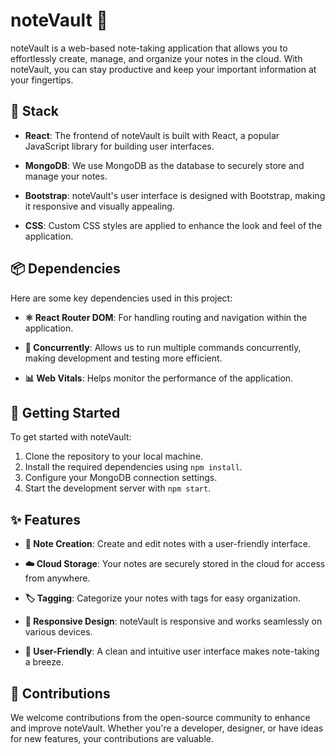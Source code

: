 # noteVault 📝

noteVault is a web-based note-taking application that allows you to effortlessly create, manage, and organize your notes in the cloud. With noteVault, you can stay productive and keep your important information at your fingertips.

## 🚀 Stack

- **React**: The frontend of noteVault is built with React, a popular JavaScript library for building user interfaces.

- **MongoDB**: We use MongoDB as the database to securely store and manage your notes.

- **Bootstrap**: noteVault's user interface is designed with Bootstrap, making it responsive and visually appealing.

- **CSS**: Custom CSS styles are applied to enhance the look and feel of the application.

## 📦 Dependencies

Here are some key dependencies used in this project:

- **⚛️ React Router DOM**: For handling routing and navigation within the application.

- **🔄 Concurrently**: Allows us to run multiple commands concurrently, making development and testing more efficient.

- **📊 Web Vitals**: Helps monitor the performance of the application.

## 🚀 Getting Started

To get started with noteVault:

1. Clone the repository to your local machine.
2. Install the required dependencies using `npm install`.
3. Configure your MongoDB connection settings.
4. Start the development server with `npm start`.

## ✨ Features

- **📝 Note Creation**: Create and edit notes with a user-friendly interface.

- **☁️ Cloud Storage**: Your notes are securely stored in the cloud for access from anywhere.

- **🏷️ Tagging**: Categorize your notes with tags for easy organization.

- **📱 Responsive Design**: noteVault is responsive and works seamlessly on various devices.

- **🎨 User-Friendly**: A clean and intuitive user interface makes note-taking a breeze.

## 🙌 Contributions

We welcome contributions from the open-source community to enhance and improve noteVault. Whether you're a developer, designer, or have ideas for new features, your contributions are valuable.
